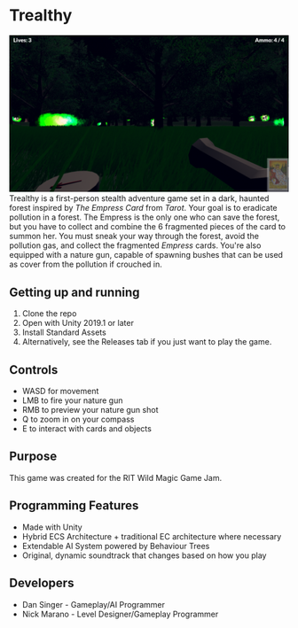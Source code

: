 # Trealthy
![trealthy](promo.png)
Trealthy is a first-person stealth adventure game set in a dark, haunted forest inspired by *The Empress Card* from *Tarot*.
Your goal is to eradicate pollution in a forest. The Empress is the only one who can save the forest, but you have to collect and combine the 6 fragmented pieces of the card to summon her. You must sneak your way through the forest, avoid the pollution gas, and collect the fragmented *Empress* cards. You're also equipped with a nature gun, capable of spawning bushes that can be used as cover from the pollution if crouched in.

## Getting up and running
1. Clone the repo
2. Open with Unity 2019.1 or later
3. Install Standard Assets
4. Alternatively, see the Releases tab if you just want to play the game.

## Controls
- WASD for movement
- LMB to fire your nature gun
- RMB to preview your nature gun shot
- Q to zoom in on your compass
- E to interact with cards and objects

## Purpose
This game was created for the RIT Wild Magic Game Jam.

## Programming Features
- Made with Unity
- Hybrid ECS Architecture + traditional EC architecture where necessary
- Extendable AI System powered by Behaviour Trees
- Original, dynamic soundtrack that changes based on how you play

## Developers
- Dan Singer - Gameplay/AI Programmer
- Nick Marano - Level Designer/Gameplay Programmer

